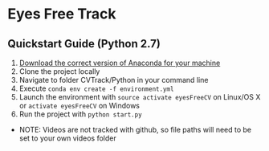# Eyes Free Track

## Quickstart Guide (Python 2.7)
   1. [Download the correct version of Anaconda for your machine](https://www.continuum.io/downloads)
   2. Clone the project locally
   3. Navigate to folder CVTrack/Python in your command line
   4. Execute `conda env create -f environment.yml`
   5. Launch the environment with `source activate eyesFreeCV` on Linux/OS X or `activate eyesFreeCV` on Windows
   6. Run the project with `python start.py`
   * NOTE: Videos are not tracked with github, so file paths will need to be set to your own videos folder
   